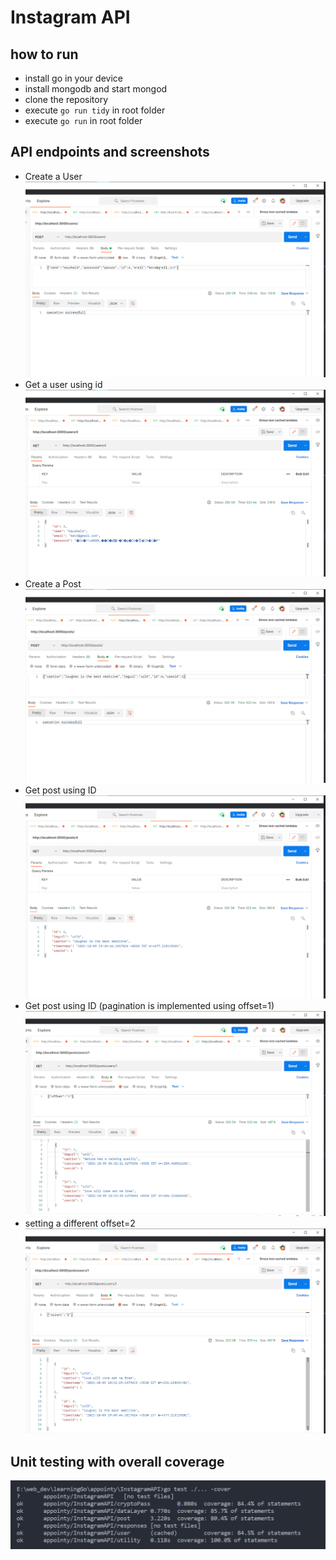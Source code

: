 # Instagram API

## how to run

- install go in your device
- install mongodb and start mongod
- clone the repository
- execute `go run tidy` in root folder
- execute `go run` in root folder

## API endpoints and screenshots

- Create a User
  ![This is an image](screenshots/apis/postUser.png)
- Get a user using id
  ![This is an image](screenshots/apis/postUserProof.png)
- Create a Post
  ![This is an image](screenshots/apis/postPost.png)
- Get post using ID
  ![This is an image](screenshots/apis/postProof.png)
- Get post using ID (pagination is implemented using offset=1)
  ![This is an image](screenshots/apis/getPostOfUser.png)
- setting a different offset=2
  ![This is an image](<screenshots/apis/getPostOfUser(1).png>)

## Unit testing with overall coverage

![This is an image](screenshots/testing/all_tests.png)
